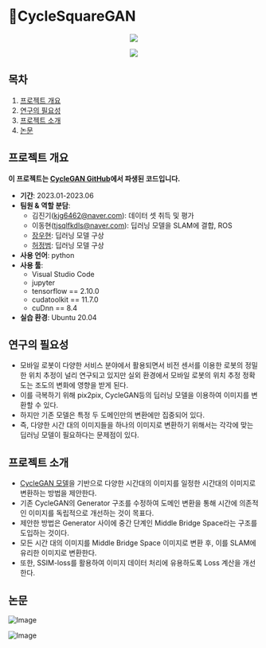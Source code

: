 # :twisted_rightwards_arrows:CycleSquareGAN

<p align="center"><img src="https://github.com/user-attachments/assets/77b9b31e-37e0-4b98-b06e-2a60e5237ea1"></p>
<p align="center"><img src="https://github.com/user-attachments/assets/b31ea122-c09b-4c3d-97b2-843d1e71ad33"></p>

## 목차
1. [프로젝트 개요](#프로젝트-개요)
2. [연구의 필요성](#연구의-필요성)
3. [프로젝트 소개](#프로젝트-소개)
4. [논문](#논문)


## 프로젝트 개요
**이 프로젝트는 [CycleGAN GitHub](https://github.com/junyanz/pytorch-CycleGAN-and-pix2pix)에서 파생된 코드입니다.**

- **기간**: 2023.01-2023.06
- **팀원 & 역할 분담**:
  - 김진기(kjg6462@naver.com): 데이터 셋 취득 및 평가
  - 이동현(tjsqlfkdls@naver.com): 딥러닝 모델을 SLAM에 결합, ROS
  - [장우현](https://github.com/dngus1683): 딥러닝 모델 구상
  - [허정범](https://github.com/okpocandy): 딥러닝 모델 구상
- **사용 언어**: python
- **사용 툴**: 
    - Visual Studio Code
    - jupyter
    - tensorflow == 2.10.0
    - cudatoolkit == 11.7.0
    - cuDnn == 8.4
- **실습 환경**: Ubuntu 20.04

## 연구의 필요성
- 모바일 로봇이 다양한 서비스 분야에서 활용되면서 비전 센서를 이용한 로봇의 정밀한 위치 추정이 널리 연구되고 있지만 실외 환경에서 모바일 로봇의 위치 추정 정확도는 조도의 변화에 영향을 받게 된다. 
- 이를 극복하기 위해 pix2pix, CycleGAN등의 딥러닝 모델을 이용하여 이미지를 변환할 수 있다.
- 하지만 기존 모델은 특정 두 도메인만의 변환에만 집중되어 있다.
- 즉, 다양한 시간 대의 이미지들을 하나의 이미지로 변환하기 위해서는 각각에 맞는 딥러닝 모델이 필요하다는 문제점이 있다.


## 프로젝트 소개
- [CycleGAN 모델](https://github.com/junyanz/pytorch-CycleGAN-and-pix2pix)을 기반으로 다양한 시간대의 이미지를 일정한 시간대의 이미지로 변환하는 방법을 제안한다. 
- 기존 CycleGAN의 Generator 구조를 수정하여 도메인 변환을 통해 시간에 의존적인 이미지를 독립적으로 개선하는 것이 목표다.
- 제안한 방법은 Generator 사이에 중간 단계인 Middle Bridge Space라는 구조를 도입하는 것이다.
- 모든 시간 대의 이미지를 Middle Bridge Space 이미지로 변환 후, 이를 SLAM에 유리한 이미지로 변환한다.
- 또한, SSIM-loss를 활용하여 이미지 데이터 처리에 유용하도록 Loss 계산을 개선한다.




## 논문
![Image](https://github.com/user-attachments/assets/06aeceae-e48e-4257-82eb-92dcab4a0c7d)

![Image](https://github.com/user-attachments/assets/e4be310a-16f1-4761-8c70-6641ce8fdb49)
